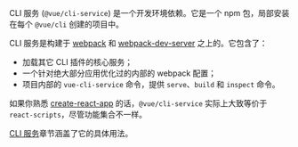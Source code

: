 CLI 服务 (`@vue/cli-service`) 是一个开发环境依赖。它是一个 npm 包，局部安装在每个 `@vue/cli` 创建的项目中。

CLI 服务是构建于 [webpack](http://webpack.js.org/) 和 [webpack-dev-server](https://github.com/webpack/webpack-dev-server) 之上的。它包含了：

- 加载其它 CLI 插件的核心服务；
- 一个针对绝大部分应用优化过的内部的 webpack 配置；
- 项目内部的 `vue-cli-service` 命令，提供 `serve`、`build` 和 `inspect` 命令。

如果你熟悉 [create-react-app](https://github.com/facebookincubator/create-react-app) 的话，`@vue/cli-service` 实际上大致等价于 `react-scripts`，尽管功能集合不一样。

[CLI 服务](https://cli.vuejs.org/zh/guide/cli-service.html)章节涵盖了它的具体用法。


